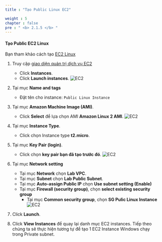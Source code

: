 ```yaml
---
title : "Tạo Public Linux EC2"

weight : 5
chapter : false
pre : " <b> 2.1.5 </b> "
---
```


#### Tạo Public EC2 Linux

Bạn tham khảo cách tạo [EC2 Linux](https://000004.awsstudygroup.com/4-launchlinuxinstance/)

1. Truy cập [giao diện quản trị dịch vụ EC2](https://console.aws.amazon.com/ec2/v2/home)
    - Click **Instances**.
    - Click **Launch instances**.
![EC2](/images/2/28.png)
2. Tại mục **Name and tags**
    - Đặt tên cho instance: ``Public Linux Instance``
3. Tại mục **Amazon Machine Image (AMI)**.
    - Click **Select** để lựa chọn AMI **Amazon Linux 2 AMI**.
![EC2](/images/2/29.png)

4. Tại mục **Instance Type**.
    - Click chọn Instance type **t2.micro**.
5. Tại mục **Key Pair (login)**.
    - Click chọn **key pair bạn đã tạo trước đó**.
![EC2](/images/2/33.png)

6. Tại mục **Network setting**
    - Tại mục **Network** chọn **Lab VPC**.
    - Tại mục **Subnet** chọn **Lab Public Subnet**.
    - Tại mục **Auto-assign Public IP** chọn **Use subnet setting (Enable)**
    - Tại mục **Firewall (security group)**, chọn **select existing security group**
      - Tại mục **Common security group**, chọn **SG Pulic Linux Instance**
![EC2](/images/2/31.png)

7. Click **Launch**.
8. Click **View Instances** để quay lại danh mục EC2 instances.
Tiếp theo chúng ta sẽ thực hiện tương tự để tạo 1 EC2 Instance Windows chạy trong Private subnet.
